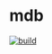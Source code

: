 # mdb

[![build](https://github.com/obj-p/mdb/actions/workflows/ci.yml/badge.svg)](https://github.com/obj-p/mdb/actions/workflows/ci.yml/badge.svg)
